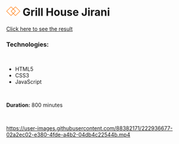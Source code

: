 # <img src="images/logo.png" style="height: 25px"> Grill House Jirani

[Click here to see the result](https://dpaguba.github.io/js-restaurant-jirani/)

### Technologies:

<br>

 - HTML5
 - CSS3
 - JavaScript

<br>

**Duration:** 800 minutes

<br>

https://user-images.githubusercontent.com/88382171/222936677-02a2ec02-e380-4fde-a4b2-04db4c22544b.mp4
